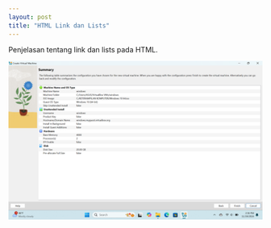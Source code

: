 ```yaml
---
layout: post
title: "HTML Link dan Lists"
---
```

 
Penjelasan tentang link dan lists pada HTML.

![HTML Link dan Lists](/assets/images/gambar.png)
